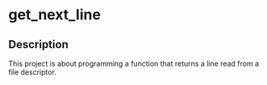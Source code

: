 # get_next_line

## Description
This project is about programming a function that returns a line
read from a file descriptor.
